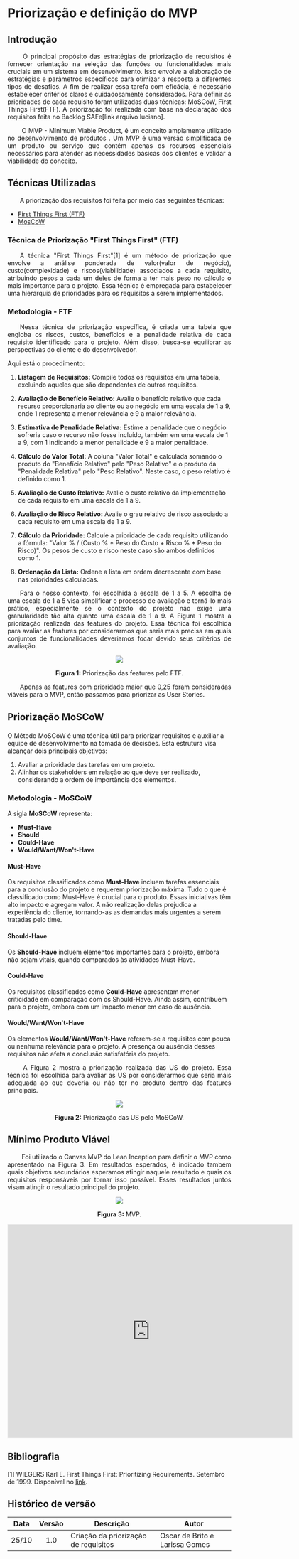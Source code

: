 # Priorização e definição do MVP

## Introdução
<p align="justify">&emsp;&emsp; O principal propósito das estratégias de priorização de requisitos é fornecer orientação na seleção das funções ou funcionalidades mais cruciais em um sistema em desenvolvimento. Isso envolve a elaboração de estratégias e parâmetros específicos para otimizar a resposta a diferentes tipos de desafios. A fim de realizar essa tarefa com eficácia, é necessário estabelecer critérios claros e cuidadosamente considerados. Para definir as prioridades de cada requisito foram utilizadas duas técnicas: MoSCoW, First Things First(FTF). A priorização foi realizada com base na declaração dos requisitos feita no Backlog SAFe[link arquivo luciano].</p>

<p align="justify">&emsp;&emsp; O MVP - Minimum Viable Product, é um conceito amplamente utilizado no desenvolvimento de produtos . Um MVP é uma versão simplificada de um produto ou serviço que contém apenas os recursos essenciais necessários para atender às necessidades básicas dos clientes e validar a viabilidade do conceito. </p>

## Técnicas Utilizadas

<p align="justify">&emsp;&emsp;A priorização dos requisitos foi feita por meio das seguintes técnicas:</p>

- <a href="#1">First Things First (FTF)<sup></sup></a>
- <a href="#2">MosCoW<sup></sup></a>

###  <p id="1" align="justify"> Técnica de Priorização "First Things First" (FTF)

<p align="justify">&emsp;&emsp;A técnica "First Things First"[1] é um método de priorização que envolve a análise ponderada de valor(valor de negócio), custo(complexidade) e riscos(viabilidade) associados a cada requisito, atribuindo pesos a cada um deles de forma a ter mais peso no cálculo o mais importante para o projeto. Essa técnica é empregada para estabelecer uma hierarquia de prioridades para os requisitos a serem implementados.</p>

### Metodologia - FTF

<p align="justify">&emsp;&emsp;Nessa técnica de priorização específica, é criada uma tabela que engloba os riscos, custos, benefícios e a penalidade relativa de cada requisito identificado para o projeto. Além disso, busca-se equilibrar as perspectivas do cliente e do desenvolvedor.</p>

Aqui está o procedimento:

1. **Listagem de Requisitos:** Compile todos os requisitos em uma tabela, excluindo aqueles que são dependentes de outros requisitos.

2. **Avaliação de Benefício Relativo:** Avalie o benefício relativo que cada recurso proporcionaria ao cliente ou ao negócio em uma escala de 1 a 9, onde 1 representa a menor relevância e 9 a maior relevância.

3. **Estimativa de Penalidade Relativa:** Estime a penalidade que o negócio sofreria caso o recurso não fosse incluído, também em uma escala de 1 a 9, com 1 indicando a menor penalidade e 9 a maior penalidade.

4. **Cálculo do Valor Total:** A coluna "Valor Total" é calculada somando o produto do "Benefício Relativo" pelo "Peso Relativo" e o produto da "Penalidade Relativa" pelo "Peso Relativo". Neste caso, o peso relativo é definido como 1.

5. **Avaliação de Custo Relativo:** Avalie o custo relativo da implementação de cada requisito em uma escala de 1 a 9.

6. **Avaliação de Risco Relativo:** Avalie o grau relativo de risco associado a cada requisito em uma escala de 1 a 9.

7. **Cálculo da Prioridade:** Calcule a prioridade de cada requisito utilizando a fórmula: "Valor % / (Custo % * Peso do Custo + Risco % * Peso do Risco)". Os pesos de custo e risco neste caso são ambos definidos como 1.

8. **Ordenação da Lista:** Ordene a lista em ordem decrescente com base nas prioridades calculadas.

<p align="justify">&emsp;&emsp;Para o nosso  contexto, foi escolhida a escala de 1 a 5. A escolha de uma escala de 1 a 5 visa simplificar o processo de avaliação e torná-lo mais prático, especialmente se o contexto do projeto não exige uma granularidade tão alta quanto uma escala de 1 a 9. A Figura 1 mostra a priorização realizada das features do projeto. Essa técnica foi escolhida para avaliar as features por considerarmos que seria mais precisa em quais conjuntos de funcionalidades deveriamos focar devido seus critérios de avaliação.</p>

<div align="center" style="text-align: center">
<img src="https://raw.githubusercontent.com/mdsreq-fga-unb/2023.2-ChaosManager/main/docs/assets/priorizacaoMVP/ftf.png">
<p><b>Figura 1:</b> Priorização das features pelo FTF. </p>
</div>

<p align="justify">&emsp;&emsp;Apenas as features com prioridade maior que 0,25 foram consideradas viáveis para o MVP, então passamos para priorizar as User Stories.</p>

## <p id="2" align="justify"> Priorização MoSCoW

O Método MoSCoW é uma técnica útil para priorizar requisitos e auxiliar a equipe de desenvolvimento na tomada de decisões. Esta estrutura visa alcançar dois principais objetivos:

1. Avaliar a prioridade das tarefas em um projeto.
2. Alinhar os stakeholders em relação ao que deve ser realizado, considerando a ordem de importância dos elementos.

### Metodologia - MoSCoW

A sigla **MoSCoW** representa:

- **Must-Have**
- **Should**
- **Could-Have**
- **Would/Want/Won't-Have**

#### Must-Have

Os requisitos classificados como **Must-Have** incluem tarefas essenciais para a conclusão do projeto e requerem priorização máxima. Tudo o que é classificado como Must-Have é crucial para o produto. Essas iniciativas têm alto impacto e agregam valor. A não realização delas prejudica a experiência do cliente, tornando-as as demandas mais urgentes a serem tratadas pelo time.

#### Should-Have

Os **Should-Have** incluem elementos importantes para o projeto, embora não sejam vitais, quando comparados às atividades Must-Have.

#### Could-Have

Os requisitos classificados como **Could-Have** apresentam menor criticidade em comparação com os Should-Have. Ainda assim, contribuem para o projeto, embora com um impacto menor em caso de ausência.

#### Would/Want/Won't-Have

Os elementos **Would/Want/Won't-Have** referem-se a requisitos com pouca ou nenhuma relevância para o projeto. A presença ou ausência desses requisitos não afeta a conclusão satisfatória do projeto.

<p align="justify">&emsp;&emsp; A Figura 2 mostra a priorização realizada das US do projeto. Essa técnica foi escolhida para avaliar as US por considerarmos que seria mais adequada ao que deveria ou não ter no produto dentro das features principais.</p>

<div align="center" style="text-align: center">
<img src="https://raw.githubusercontent.com/mdsreq-fga-unb/2023.2-ChaosManager/main/docs/assets/priorizacaoMVP/moscow.png">
<p><b>Figura 2:</b> Priorização das US pelo MoSCoW.</p>
</div>

## Mínimo Produto Viável

<p align="justify">&emsp;&emsp; Foi utilizado o Canvas MVP do Lean Inception para definir o MVP como apresentado na Figura 3. Em resultados esperados, é indicado também quais objetivos secundários esperamos atingir naquele resultado e quais os requisitos responsáveis por tornar isso possível. Esses resultados juntos visam atingir o resultado principal do projeto.</p>

<div align="center" style="text-align: center">
<img src="https://raw.githubusercontent.com/mdsreq-fga-unb/2023.2-ChaosManager/main/docs/assets/priorizacaoMVP/mvp.png">
<p><b>Figura 3:</b> MVP.</p>
</div>

<iframe src='https://app.mural.co/embed/37616178-ef92-45f6-98c0-bea833159e45'
  width='100%'
  height='480px'
  style='min-width: 640px; min-height: 480px; background-color: #f4f4f4; border: 1px solid #efefef'
  sandbox='allow-same-origin allow-scripts allow-modals allow-popups allow-popups-to-escape-sandbox'></iframe>

## Bibliografia 
[1] WIEGERS Karl E. First Things First: Prioritizing Requirements. Setembro de 1999. Disponível no [link](https://www.processimpact.com/articles/prioritizing.pdf).

## Histórico de versão

| Data  | Versão | Descrição          | Autor           |
| :---: | :----: | ------------------ | --------------- |
| 25/10 |  1.0   | Criação da priorização de requisitos | Oscar de Brito e Larissa Gomes |